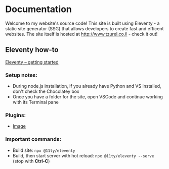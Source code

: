 # Documentation

Welcome to my website's source code! This site is built using Eleventy - a static site generator (SSG) that allows developers to create fast and efficent websites. The site itself is hosted at http://www.tzurel.co.il - check it out!

## Eleventy how-to

[Eleventy – getting started](https://www.11ty.dev/docs/getting-started/)


### Setup notes:

- During node.js installation, if you already have Python and VS installed, don't check the Chocolatey box
- Once you have a folder for the site, open VSCode and continue working with its Terminal pane


### Plugins:

- [Image](https://www.11ty.dev/docs/plugins/image/)

### Important commands:

- Build site: `npx @11ty/eleventy`
- Build, then start server with hot reload: `npx @11ty/eleventy --serve` (stop with **Ctrl-C**)